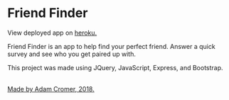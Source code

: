 # <b>Friend Finder</b>

View deployed app on [heroku.](https://powerful-headland-69724.herokuapp.com/home)

Friend Finder is an app to help find your perfect friend. Answer a quick survey and see who you get paired up with.

This project was made using JQuery, JavaScript, Express, and Bootstrap.
<br><br>

[Made by Adam Cromer, 2018.](http://www.adamcromer.com)


